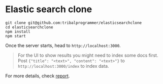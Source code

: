 # Elastic search clone

```
git clone git@github.com:tribalprogrammer/elasticsearchclone
cd elasticsearchclone
npm install
npm start
```

Once the server starts, head to `http://localhost:3000`.

> For the UI to show results you might need to index some docs first. Post `{"title": "<text>", "content": "<text>"}` to `http://localhost:3000/index` to index data.

For more details, check [report](REPORT.md).
